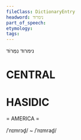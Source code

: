 ```yaml
---
fileClass: DictionaryEntry
headword: נימרוד
part_of_speech: 
etymology: 
tags: 
---
```

נימרוד
נִמְרוֹד

CENTRAL
========

HASIDIC
=======
= AMERICA = 

/ˈnɪmrɔd̥/ ~ /ˈnɪmrad̥/